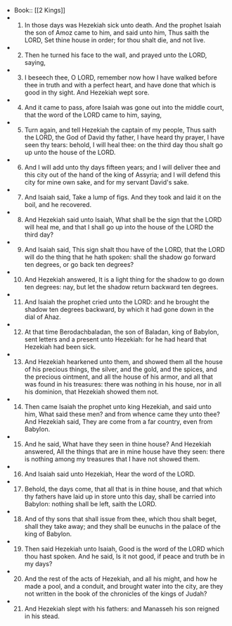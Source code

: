 - Book:: [[2 Kings]]
- 1. In those days was Hezekiah sick unto death. And the prophet Isaiah the son of Amoz came to him, and said unto him, Thus saith the LORD, Set thine house in order; for thou shalt die, and not live.
- 2. Then he turned his face to the wall, and prayed unto the LORD, saying,
- 3. I beseech thee, O LORD, remember now how I have walked before thee in truth and with a perfect heart, and have done that which is good in thy sight. And Hezekiah wept sore.
- 4. And it came to pass, afore Isaiah was gone out into the middle court, that the word of the LORD came to him, saying,
- 5. Turn again, and tell Hezekiah the captain of my people, Thus saith the LORD, the God of David thy father, I have heard thy prayer, I have seen thy tears: behold, I will heal thee: on the third day thou shalt go up unto the house of the LORD.
- 6. And I will add unto thy days fifteen years; and I will deliver thee and this city out of the hand of the king of Assyria; and I will defend this city for mine own sake, and for my servant David's sake.
- 7. And Isaiah said, Take a lump of figs. And they took and laid it on the boil, and he recovered.
- 8. And Hezekiah said unto Isaiah, What shall be the sign that the LORD will heal me, and that I shall go up into the house of the LORD the third day?
- 9. And Isaiah said, This sign shalt thou have of the LORD, that the LORD will do the thing that he hath spoken: shall the shadow go forward ten degrees, or go back ten degrees?
- 10. And Hezekiah answered, It is a light thing for the shadow to go down ten degrees: nay, but let the shadow return backward ten degrees.
- 11. And Isaiah the prophet cried unto the LORD: and he brought the shadow ten degrees backward, by which it had gone down in the dial of Ahaz.
- 12. At that time Berodachbaladan, the son of Baladan, king of Babylon, sent letters and a present unto Hezekiah: for he had heard that Hezekiah had been sick.
- 13. And Hezekiah hearkened unto them, and showed them all the house of his precious things, the silver, and the gold, and the spices, and the precious ointment, and all the house of his armor, and all that was found in his treasures: there was nothing in his house, nor in all his dominion, that Hezekiah showed them not.
- 14. Then came Isaiah the prophet unto king Hezekiah, and said unto him, What said these men? and from whence came they unto thee? And Hezekiah said, They are come from a far country, even from Babylon.
- 15. And he said, What have they seen in thine house? And Hezekiah answered, All the things that are in mine house have they seen: there is nothing among my treasures that I have not showed them.
- 16. And Isaiah said unto Hezekiah, Hear the word of the LORD.
- 17. Behold, the days come, that all that is in thine house, and that which thy fathers have laid up in store unto this day, shall be carried into Babylon: nothing shall be left, saith the LORD.
- 18. And of thy sons that shall issue from thee, which thou shalt beget, shall they take away; and they shall be eunuchs in the palace of the king of Babylon.
- 19. Then said Hezekiah unto Isaiah, Good is the word of the LORD which thou hast spoken. And he said, Is it not good, if peace and truth be in my days?
- 20. And the rest of the acts of Hezekiah, and all his might, and how he made a pool, and a conduit, and brought water into the city, are they not written in the book of the chronicles of the kings of Judah?
- 21. And Hezekiah slept with his fathers: and Manasseh his son reigned in his stead.
